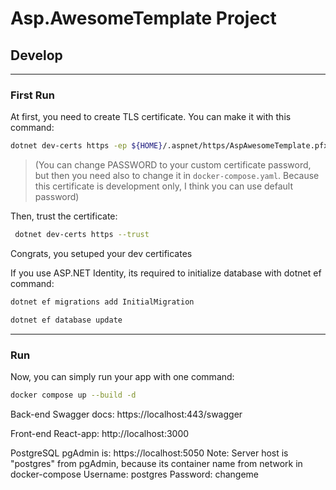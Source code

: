 # Asp.AwesomeTemplate Project

## Develop

***

### First Run
At first, you need to create TLS certificate. You can make it with this command: 

```sh
dotnet dev-certs https -ep ${HOME}/.aspnet/https/AspAwesomeTemplate.pfx -p PASSWORD
``` 

> (You can change PASSWORD to your custom certificate password, but then you need also to change it in `docker-compose.yaml`. Because this certificate is development only, I think you can use default password)

Then, trust the certificate: 

```sh
 dotnet dev-certs https --trust
```

Congrats, you setuped your dev certificates

<!--#if(identity) -->
If you use ASP.NET Identity, its required to initialize database with dotnet ef command:

```sh
dotnet ef migrations add InitialMigration
```

```sh
dotnet ef database update
```
<!--#endif -->

***

### Run

Now, you can simply run your app with one command:

```sh
docker compose up --build -d
```
<!--#if(swagger) -->
Back-end Swagger docs: https://localhost:443/swagger
<!--#endif -->

<!--#if(UseReact) -->
Front-end React-app: http://localhost:3000
<!--#endif -->

<!--#if(UsePostgreSql) -->
PostgreSQL pgAdmin is: https://localhost:5050
Note: Server host is "postgres" from pgAdmin, because its container name from network in docker-compose
Username: postgres
Password: changeme
<!--#endif -->

<!--#if(UseJwtAuth) -->

<!--#endif -->